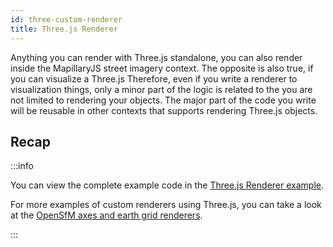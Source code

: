 ```yaml
---
id: three-custom-renderer
title: Three.js Renderer
---
```


Anything you can render with Three.js standalone, you can also render inside the MapillaryJS street imagery context. The opposite is also true, if you can visualize a Three.js Therefore, even if you write a renderer to visualization things, only a minor part of the logic is related to the you are not limited to rendering your objects. The major part of the code you write will be reusable in other contexts that supports rendering Three.js objects.

## Recap

:::info

You can view the complete example code in the [Three.js Renderer example](/examples/three-renderer).

For more examples of custom renderers using Three.js, you can take a look at the [OpenSfM axes and earth grid renderers](https://github.com/mapillary/OpenSfM/tree/398fe61fd970c7fa80b10b56606643408fa3dd7e/viewer/src/renderer).

:::
